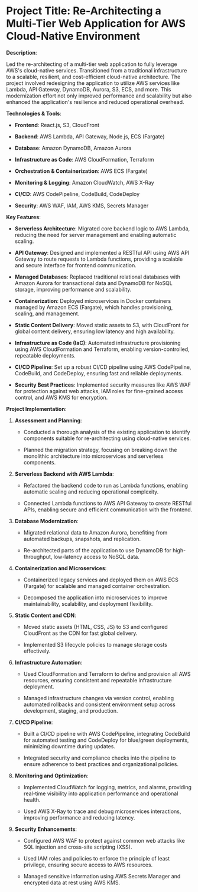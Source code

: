 <h1>Project Title: Re-Architecting a Multi-Tier Web Application for AWS Cloud-Native Environment</h1>

**Description**:

Led the re-architecting of a multi-tier web application to fully leverage AWS's cloud-native services. Transitioned from a traditional infrastructure to a scalable, resilient, and cost-efficient cloud-native architecture. The project involved redesigning the application to utilize AWS services like Lambda, API Gateway, DynamoDB, Aurora, S3, ECS, and more. This modernization effort not only improved performance and scalability but also enhanced the application's resilience and reduced operational overhead.

**Technologies & Tools**:

- **Frontend**: React.js, S3, CloudFront
  
- **Backend**: AWS Lambda, API Gateway, Node.js, ECS (Fargate)
  
- **Database**: Amazon DynamoDB, Amazon Aurora
  
- **Infrastructure as Code**: AWS CloudFormation, Terraform
  
- **Orchestration & Containerization**: AWS ECS (Fargate)
  
- **Monitoring & Logging**: Amazon CloudWatch, AWS X-Ray
  
- **CI/CD**: AWS CodePipeline, CodeBuild, CodeDeploy
  
- **Security**: AWS WAF, IAM, AWS KMS, Secrets Manager
  

**Key Features**:

- **Serverless Architecture**: Migrated core backend logic to AWS Lambda, reducing the need for server management and enabling automatic scaling.
  
- **API Gateway**: Designed and implemented a RESTful API using AWS API Gateway to route requests to Lambda functions, providing a scalable and secure interface for frontend communication.
  
- **Managed Databases**: Replaced traditional relational databases with Amazon Aurora for transactional data and DynamoDB for NoSQL storage, improving performance and scalability.
  
- **Containerization**: Deployed microservices in Docker containers managed by Amazon ECS (Fargate), which handles provisioning, scaling, and management.
  
- **Static Content Delivery**: Moved static assets to S3, with CloudFront for global content delivery, ensuring low latency and high availability.
  
- **Infrastructure as Code (IaC)**: Automated infrastructure provisioning using AWS CloudFormation and Terraform, enabling version-controlled, repeatable deployments.
  
- **CI/CD Pipeline**: Set up a robust CI/CD pipeline using AWS CodePipeline, CodeBuild, and CodeDeploy, ensuring fast and reliable deployments.
  
- **Security Best Practices**: Implemented security measures like AWS WAF for protection against web attacks, IAM roles for fine-grained access control, and AWS KMS for encryption.
  

**Project Implementation**:

1. **Assessment and Planning**:
   
   - Conducted a thorough analysis of the existing application to identify components suitable for re-architecting using cloud-native services.
     
   - Planned the migration strategy, focusing on breaking down the monolithic architecture into microservices and serverless components.
     

2. **Serverless Backend with AWS Lambda**:
   
   - Refactored the backend code to run as Lambda functions, enabling automatic scaling and reducing operational complexity.
     
   - Connected Lambda functions to AWS API Gateway to create RESTful APIs, enabling secure and efficient communication with the frontend.
     

3. **Database Modernization**:
   
   - Migrated relational data to Amazon Aurora, benefiting from automated backups, snapshots, and replication.
     
   - Re-architected parts of the application to use DynamoDB for high-throughput, low-latency access to NoSQL data.
     

4. **Containerization and Microservices**:
   
   - Containerized legacy services and deployed them on AWS ECS (Fargate) for scalable and managed container orchestration.
     
   - Decomposed the application into microservices to improve maintainability, scalability, and deployment flexibility.
     

5. **Static Content and CDN**:
   
   - Moved static assets (HTML, CSS, JS) to S3 and configured CloudFront as the CDN for fast global delivery.
     
   - Implemented S3 lifecycle policies to manage storage costs effectively.
     

6. **Infrastructure Automation**:
    
   - Used CloudFormation and Terraform to define and provision all AWS resources, ensuring consistent and repeatable infrastructure deployment.
     
   - Managed infrastructure changes via version control, enabling automated rollbacks and consistent environment setup across development, staging, and production.
     

7. **CI/CD Pipeline**:
    
   - Built a CI/CD pipeline with AWS CodePipeline, integrating CodeBuild for automated testing and CodeDeploy for blue/green deployments, minimizing downtime during updates.
     
   - Integrated security and compliance checks into the pipeline to ensure adherence to best practices and organizational policies.
     

8. **Monitoring and Optimization**:
    
   - Implemented CloudWatch for logging, metrics, and alarms, providing real-time visibility into application performance and operational health.
     
   - Used AWS X-Ray to trace and debug microservices interactions, improving performance and reducing latency.

9. **Security Enhancements**:
    
   - Configured AWS WAF to protect against common web attacks like SQL injection and cross-site scripting (XSS).
     
   - Used IAM roles and policies to enforce the principle of least privilege, ensuring secure access to AWS resources.
     
   - Managed sensitive information using AWS Secrets Manager and encrypted data at rest using AWS KMS.
     
